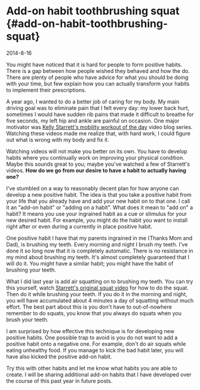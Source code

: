 # Add-on habit toothbrushing squat {#add-on-habit-toothbrushing-squat}

2014-8-16

You might have noticed that it is hard for people to form positive habits. There is a gap between how people wished they behaved and how the do. There are plenty of people who have advice for what you should be doing with your time, but few explain how you can actually transform your habits to implement their prescriptions.

A year ago, I wanted to do a better job of caring for my body. My main driving goal was to eliminate pain that I felt every day: my lower back hurt, sometimes I would have sudden rib pains that made it difficult to breathe for five seconds, my left hip and ankle are painful on occasion. One major motivator was [Kelly Starrett's mobility workout of the day](https://www.mobilitywod.com/) video blog series. Watching these videos made me realize that, with hard work, I could figure out what is wrong with my body and fix it.

Watching videos will not make you better on its own. You have to develop habits where you continually work on improving your physical condition. Maybe this sounds great to you; maybe you've watched a few of Starrett's videos. <b>How do we go from our desire to have a habit to actually having one?</b>

I've stumbled on a way to reasonably decent plan for how anyone can develop a new positive habit. The idea is that you take a positive habit from your life that you already have and add your new habit on to that one. I call it an "add-on habit" or "adding on a habit". What does it mean to "add on" a habit? It means you use your ingrained habit as a cue or stimulus for your new desired habit. For example, you might do the habit you want to install right after or even during a currently in place positive habit.

One positive habit I have that my parents ingrained in me (Thanks Mom and Dad), is brushing my teeth. Every morning and night I brush my teeth. I've done it so long now that it is completely automatic. There is no resistance in my mind about brushing my teeth. It's almost completely guaranteed that I will do it. You might have a similar habit; you might have the habit of brushing your teeth.

What I did last year is add air squatting on to brushing my teeth. You can try this yourself, watch [Starrett's original squat video](https://www.mobilitywod.com/2010/08/episode-01-the-first-of-many-beat-downs/) for how to do the squat. Then do it while brushing your teeth. If you do it in the morning and night, you will have accumulated about 4 minutes a day of squatting without much effort. The best part about this is you don't have to out-of-nowhere remember to do squats, you know that you always do squats when you brush your teeth.

I am surprised by how effective this technique is for developing new positive habits. One possible trap to avoid is you do not want to add a positive habit onto a negative one. For example, don't do air squats while eating unhealthy food. If you manage to kick the bad habit later, you will have also kicked the positive add-on habit.

Try this with other habits and let me know what habits you are able to create. I will be sharing additional add-on habits that I have developed over the course of this past year in future posts.
